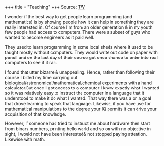 +++
title = "Teaching"
+++
Source: [TW](https://x.com/blog_supplement/status/1337257818085347331)

I wonder if the best way to get people learn programming (and mathematics) is by showing people how it can help in something they are really interested in. Of course I'm from an older generation & in my youth few people had access to computers. There were a subset of guys who wanted to become engineers as it paid well. 

They used to learn programming in some local sheds where it used to be taught mostly without computers. They would write out code on paper with pencil and on the last day of their course get once chance to enter into real computers to see if it ran. 

I found that utter bizarre & unappealing. Hence, rather than following their course I bided my time  carrying out biological/astronomical/mathematical/chemical experiments with a hand calculator.But once I got access to a computer I knew exactly what I wanted so it was relatively easy to instruct the computer in a language that it understood to make it do what I wanted. That way there was a on a goal that drove learning to speak that language. Likewise, if you have use for mathematical manipulations to the degree your IQ permits it can drive your acquisition of that knowledge. 

However, if someone had tried to instruct me about hardware then start from binary numbers, printing hello world and so on with no objective in sight, I would not have been interested& not stopped paying attention. Likewise with math.
